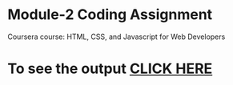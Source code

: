 # Module-2 Coding Assignment

Coursera course: HTML, CSS, and Javascript for Web Developers

# To see the output [CLICK HERE](https://github.com/vinipatil/Hello-vini/blob/main/mod2_solution/index.html)
